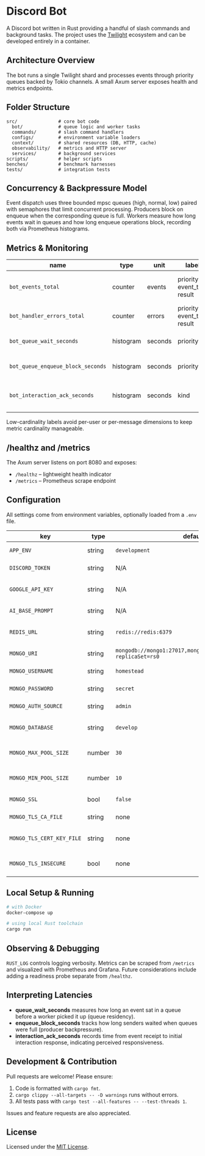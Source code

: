 # Discord Bot

A Discord bot written in Rust providing a handful of slash commands and
background tasks. The project uses the
[Twilight](https://twilight.rs/) ecosystem and can be developed entirely in a
container.

## Architecture Overview
The bot runs a single Twilight shard and processes events through priority queues backed by Tokio channels. A small Axum server exposes health and metrics endpoints.

## Folder Structure
```
src/               # core bot code
  bot/             # queue logic and worker tasks
  commands/        # slash command handlers
  configs/         # environment variable loaders
  context/         # shared resources (DB, HTTP, cache)
  observability/   # metrics and HTTP server
  services/        # background services
scripts/           # helper scripts
benches/           # benchmark harnesses
tests/             # integration tests
```

## Concurrency & Backpressure Model
Event dispatch uses three bounded mpsc queues (high, normal, low) paired with
semaphores that limit concurrent processing. Producers block on enqueue when the
corresponding queue is full. Workers measure how long events wait in queues and
how long enqueue operations block, recording both via Prometheus histograms.

## Metrics & Monitoring
| name | type | unit | labels | description | alert hint |
|------|------|------|--------|-------------|------------|
| `bot_events_total` | counter | events | priority, event_type, result | Number of events processed or enqueued | Sudden drops may indicate disconnects |
| `bot_handler_errors_total` | counter | errors | priority, event_type, result | Errors from event handlers | Watch for sustained increases |
| `bot_queue_wait_seconds` | histogram | seconds | priority | Time events spend waiting in queue (residency) | Long tails show queue saturation |
| `bot_queue_enqueue_block_seconds` | histogram | seconds | priority | Time producers block when queues are full | Spikes imply backpressure |
| `bot_interaction_ack_seconds` | histogram | seconds | kind | Time from receive to initial interaction acknowledgement | High values hurt UX |

Low-cardinality labels avoid per-user or per-message dimensions to keep metric
cardinality manageable.

## /healthz and /metrics
The Axum server listens on port 8080 and exposes:
- `/healthz` – lightweight health indicator
- `/metrics` – Prometheus scrape endpoint

## Configuration
All settings come from environment variables, optionally loaded from a `.env`
file.

| key | type | default | required | description |
|-----|------|---------|----------|-------------|
| `APP_ENV` | string | `development` | no | Environment name |
| `DISCORD_TOKEN` | string | N/A | yes | Discord bot token |
| `GOOGLE_API_KEY` | string | N/A | yes | Google GenAI API key |
| `AI_BASE_PROMPT` | string | N/A | yes | AI system prompt |
| `REDIS_URL` | string | `redis://redis:6379` | no | Redis connection URL |
| `MONGO_URI` | string | `mongodb://mongo1:27017,mongo2:27017,mongo3:27017/?replicaSet=rs0` | no | MongoDB URI |
| `MONGO_USERNAME` | string | `homestead` | no | MongoDB username |
| `MONGO_PASSWORD` | string | `secret` | no | MongoDB password |
| `MONGO_AUTH_SOURCE` | string | `admin` | no | Mongo auth database |
| `MONGO_DATABASE` | string | `develop` | no | Mongo database name |
| `MONGO_MAX_POOL_SIZE` | number | `30` | no | Mongo connection pool max |
| `MONGO_MIN_POOL_SIZE` | number | `10` | no | Mongo connection pool min |
| `MONGO_SSL` | bool | `false` | no | Enable TLS to Mongo |
| `MONGO_TLS_CA_FILE` | string | none | no | Path to CA file |
| `MONGO_TLS_CERT_KEY_FILE` | string | none | no | Path to client cert/key |
| `MONGO_TLS_INSECURE` | bool | none | no | Accept invalid certificates |

## Local Setup & Running
```bash
# with Docker
docker-compose up

# using local Rust toolchain
cargo run
```

## Observing & Debugging
`RUST_LOG` controls logging verbosity. Metrics can be scraped from `/metrics`
and visualized with Prometheus and Grafana. Future considerations include adding
a readiness probe separate from `/healthz`.

## Interpreting Latencies
- **queue_wait_seconds** measures how long an event sat in a queue before a worker
  picked it up (queue residency).
- **enqueue_block_seconds** tracks how long senders waited when queues were full
  (producer backpressure).
- **interaction_ack_seconds** records time from event receipt to initial interaction
  response, indicating perceived responsiveness.

## Development & Contribution
Pull requests are welcome! Please ensure:

1. Code is formatted with `cargo fmt`.
2. `cargo clippy --all-targets -- -D warnings` runs without errors.
3. All tests pass with `cargo test --all-features -- --test-threads 1`.

Issues and feature requests are also appreciated.

## License
Licensed under the [MIT License](LICENSE).
